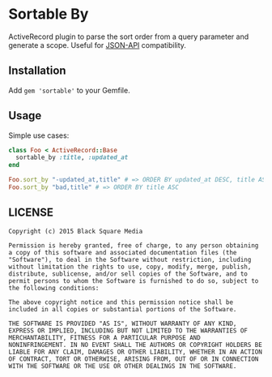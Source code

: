 # Sortable By

ActiveRecord plugin to parse the sort order from a query parameter and generate a scope.
Useful for [JSON-API][jsonapi] compatibility.

[jsonapi]: http://jsonapi.org/format/#fetching-sorting

## Installation

Add `gem 'sortable'` to your Gemfile.

## Usage

Simple use cases:

```ruby
class Foo < ActiveRecord::Base
  sortable_by :title, :updated_at
end

Foo.sort_by "-updated_at,title" # => ORDER BY updated_at DESC, title ASC
Foo.sort_by "bad,title" # => ORDER BY title ASC
```

## LICENSE

```
Copyright (c) 2015 Black Square Media

Permission is hereby granted, free of charge, to any person obtaining
a copy of this software and associated documentation files (the
"Software"), to deal in the Software without restriction, including
without limitation the rights to use, copy, modify, merge, publish,
distribute, sublicense, and/or sell copies of the Software, and to
permit persons to whom the Software is furnished to do so, subject to
the following conditions:

The above copyright notice and this permission notice shall be
included in all copies or substantial portions of the Software.

THE SOFTWARE IS PROVIDED "AS IS", WITHOUT WARRANTY OF ANY KIND,
EXPRESS OR IMPLIED, INCLUDING BUT NOT LIMITED TO THE WARRANTIES OF
MERCHANTABILITY, FITNESS FOR A PARTICULAR PURPOSE AND
NONINFRINGEMENT. IN NO EVENT SHALL THE AUTHORS OR COPYRIGHT HOLDERS BE
LIABLE FOR ANY CLAIM, DAMAGES OR OTHER LIABILITY, WHETHER IN AN ACTION
OF CONTRACT, TORT OR OTHERWISE, ARISING FROM, OUT OF OR IN CONNECTION
WITH THE SOFTWARE OR THE USE OR OTHER DEALINGS IN THE SOFTWARE.
```
